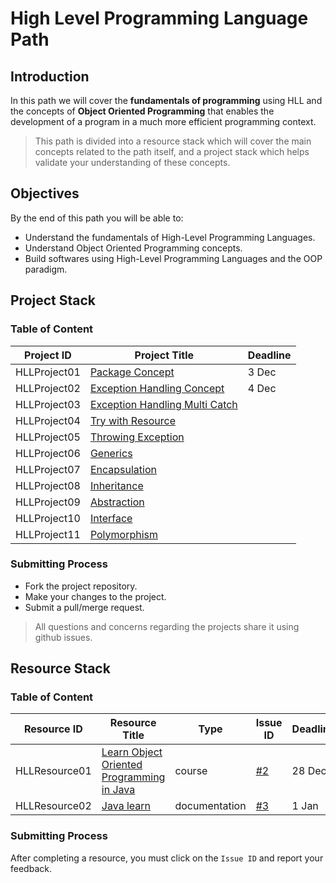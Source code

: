 # High Level Programming Language Path

## Introduction

In this path we will cover the **fundamentals of programming** using HLL and the concepts of **Object Oriented Programming** that enables the development of a program in a much more efficient programming context.

> This path is divided into a resource stack which will cover the main concepts related to the path itself, and a project stack which helps validate your understanding of these concepts.

## Objectives

By the end of this path you will be able to:

* Understand the fundamentals of High-Level Programming Languages.
* Understand Object Oriented Programming concepts.
* Build softwares using High-Level Programming Languages and the OOP paradigm.
  
## Project Stack

### Table of Content


| Project ID  | Project Title                                                                         | Deadline |
| ----------- | ------------------------------------------------------------------------------------- | -------- |
| HLLProject01 |[Package Concept](https://github.com/nourabyte/Package-Project/tree/main)             |3 Dec
| HLLProject02 |[Exception Handling Concept](https://github.com/nourabyte/Exception-Handling)  |4 Dec
|HLLProject03|[Exception Handling Multi Catch](https://github.com/SAFCSP-Team/exception-handling-multi-catch)|
|HLLProject04|[Try with Resource](https://github.com/SAFCSP-Team/try-with-resource)|
|HLLProject05|[Throwing Exception](https://github.com/SAFCSP-Team/throwing-exceptions)|
|HLLProject06|[Generics](https://github.com/SAFCSP-Team/generics)|
|HLLProject07|[Encapsulation](https://github.com/SAFCSP-Team/encapsulation)|
|HLLProject08|[Inheritance](https://github.com/SAFCSP-Team/inheritance)|
|HLLProject09|[Abstraction](https://github.com/SAFCSP-Team/abstraction)|
|HLLProject10|[Interface](https://github.com/SAFCSP-Team/interface)|
|HLLProject11|[Polymorphism](https://github.com/SAFCSP-Team/polymorphism)|
### Submitting Process

* Fork the project repository.
* Make your changes to the project.
* Submit a pull/merge request.

> All questions and concerns regarding the projects share it using github issues.

## Resource Stack

### Table of Content


| Resource ID  | Resource Title                                                                                                                                                                                                                                                                                                                     | Type   | Issue ID                                                       | Deadline  |
| ------------ | ---------------------------------------------------------------------------------------------------------------------------------------------------------------------------------------------------------------------------------------------------------------------------------------------------------------------------------- | ------ | -------------------------------------------------------------- | --------- |
| HLLResource01 | [Learn Object Oriented Programming in Java](https://www.udemy.com/course/learn-object-oriented-programming-in-java-j/) | course| [#2](https://github.com/nourabyte/high-level-language-path/issues/2) | 28 Dec |
|      HLLResource02  |    [Java learn](https://dev.java/learn/)    | documentation |[#3](https://github.com/SAFCSP-Team/high-level-language-path/issues/3)  |1 Jan                                                                                                                                                                                                                                                                                                    
### Submitting Process

After completing a resource, you must click on the `Issue ID` and report your feedback.

